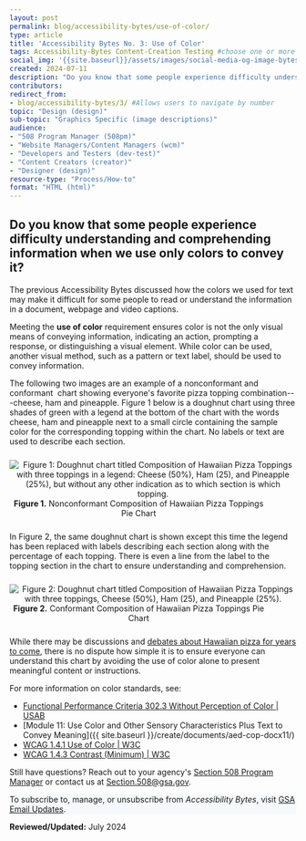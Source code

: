 ```yaml
---
layout: post
permalink: blog/accessibility-bytes/use-of-color/
type: article
title: 'Accessibility Bytes No. 3: Use of Color'
tags: Accessibility-Bytes Content-Creation Testing #choose one or more (comma separated): Accessibility-Bytes, Acquisition, Content-Creation, Design-and-Develop, Events, Policy-and-Management, Testing 
social_img: '{{site.baseurl}}/assets/images/social-media-og-image-bytes.jpg'
created: 2024-07-11
description: "Do you know that some people experience difficulty understanding and comprehending information when we use only colors to convey it?"
contributors: 
redirect_from:
- blog/accessibility-bytes/3/ #Allows users to navigate by number
topic: "Design (design)"
sub-topic: "Graphics Specific (image descriptions)"
audience:
- "508 Program Manager (508pm)"
- "Website Managers/Content Managers (wcm)"
- "Developers and Testers (dev-test)"
- "Content Creators (creator)"
- "Designer (design)"
resource-type: "Process/How-to"
format: "HTML (html)"
---
```

<h2 style="line-height:1.2;">Do you know that some people experience difficulty understanding and comprehending information when we use only colors to convey it?</h2>

The previous Accessibility Bytes discussed how the colors we used for text may make it difficult for some people to read or understand the information in a document, webpage and video captions.

Meeting the **use of color** requirement ensures color is not the only visual means of conveying information, indicating an action, prompting a response, or distinguishing a visual element. While color can be used, another visual method, such as a pattern or text label, should be used to convey information.

The following two images are an example of a nonconformant and conformant  chart showing everyone's favorite pizza topping combination---cheese, ham and pineapple. Figure 1 below is a doughnut chart using three shades of green with a legend at the bottom of the chart with the words cheese, ham and pineapple next to a small circle containing the sample color for the corresponding topping within the chart. No labels or text are used to describe each section.

<div class="tablet:grid-col" style="margin: auto; max-width: 100%; text-align: center; padding: 10px 0px">
    <div class="margin-top-1"><img src="{{site.baseurl}}/assets/images/byte-003-figure-1.jpg" alt="Figure 1: Doughnut chart titled Composition of Hawaiian Pizza Toppings with three toppings in a legend: Cheese (50%), Ham (25), and Pineapple (25%), but without any other indication as to which section is which topping." aria-describedby="figure-1" class="border-2px border-base-light shadow-2 padding-1">
    </div>
    <div class="font-mono-3xs margin-x-auto auto" style="max-width: 90%; text-align: center;"><span id="figure-1"><strong>Figure 1.</strong> Nonconformant Composition of Hawaiian Pizza Toppings Pie Chart</span>
    </div>
</div>

In Figure 2, the same doughnut chart is shown except this time the legend has been replaced with labels describing each section along with the percentage of each topping. There is even a line from the label to the topping section in the chart to ensure understanding and comprehension.

<div class="tablet:grid-col" style="margin: auto; max-width: 100%; text-align: center; padding: 10px 0px">
    <div class="margin-top-1"><img src="{{site.baseurl}}/assets/images/byte-003-figure-2.jpg" alt="Figure 2: Doughnut chart titled Composition of Hawaiian Pizza Toppings with three toppings, Cheese (50%), Ham (25), and Pineapple (25%)." aria-describedby="figure-2" class="border-2px border-base-light shadow-2 padding-1">
    </div>
    <div class="font-mono-3xs margin-x-auto auto" style="max-width: 90%; text-align: center;"><span id="figure-2"><strong>Figure 2.</strong> Conformant Composition of Hawaiian Pizza Toppings Pie Chart</span>
    </div>
</div>

While there may be discussions and <a href="https://us.gozney.com/blogs/news/pineapple-pizza-the-pizza-that-seems-to-divide-the-world" target="_blank" class="usa-link--external">debates about Hawaiian pizza for years to come</a>, there is no dispute how simple it is to ensure everyone can understand this chart by avoiding the use of color alone to present meaningful content or instructions.

For more information on color standards, see: 

* <a href="https://www.access-board.gov/ict/#302.3" target="_blank" class="usa-link--external">Functional Performance Criteria 302.3 Without Perception of Color | USAB</a>
* [Module 11: Use Color and Other Sensory Characteristics Plus Text to Convey Meaning]({{ site.baseurl }}/create/documents/aed-cop-docx11/)
* <a href="https://www.w3.org/WAI/WCAG22/quickref/?versions=2.0&currentsidebar=%23col_overview&levels=aaa#use-of-color" target="_blank" class="usa-link--external">WCAG 1.4.1 Use of Color | W3C</a>
* <a href="https://www.w3.org/WAI/WCAG22/quickref/?versions=2.0&currentsidebar=%23col_overview&levels=aaa#contrast-minimum" target="_blank" class="usa-link--external">WCAG 1.4.3 Contrast (Minimum) | W3C</a>

Still have questions? Reach out to your agency's [Section 508 Program Manager]({{site.baseurl}}/tools/program-manager-listing/) or contact us at <Section.508@gsa.gov>.

<div class="border-base radius-lg border-1px padding-1" style="width: 100%; background-color: #f5f9fc;">
To subscribe to, manage, or unsubscribe from <em>Accessibility Bytes</em>, visit <a href="https://public.govdelivery.com/accounts/USGSA/subscriber/new?topic_id=USGSA_1324" target="_blank" class="usa-link--external">GSA Email Updates</a>.
</div>

**Reviewed/Updated:** July 2024
